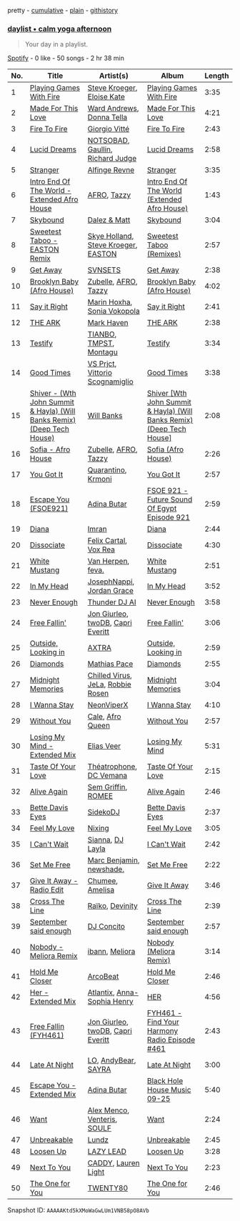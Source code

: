 pretty - [cumulative](/playlists/cumulative/37i9dQZF1EP6YuccBxUcC1.md) - [plain](/playlists/plain/37i9dQZF1EP6YuccBxUcC1) - [githistory](https://github.githistory.xyz/mdn522/spotify-playlist-archive/blob/main/playlists/plain/37i9dQZF1EP6YuccBxUcC1)

### [daylist • calm yoga afternoon](https://open.spotify.com/playlist/37i9dQZF1EP6YuccBxUcC1)

> Your day in a playlist.

[Spotify](https://open.spotify.com/user/spotify) - 0 like - 50 songs - 2 hr 38 min

| No. | Title | Artist(s) | Album | Length |
|---|---|---|---|---|
| 1 | [Playing Games With Fire](https://open.spotify.com/track/2I7nwNLymSLxR4ET723LHc) | [Steve Kroeger](https://open.spotify.com/artist/3RuKMixE6jnuXqEx1Jy1om), [Eloise Kate](https://open.spotify.com/artist/5o8uKmI1GJP1DVCnt73oKE) | [Playing Games With Fire](https://open.spotify.com/album/5Omr3eW1mdttZ4P9Lsd0im) | 3:35 |
| 2 | [Made For This Love](https://open.spotify.com/track/1JayMovBAdZmgCH664yYaN) | [Ward Andrews](https://open.spotify.com/artist/5bGBR1Am0LJMbBwrTphx7K), [Donna Tella](https://open.spotify.com/artist/39czNpwEAe5tGKIE53XDmm) | [Made For This Love](https://open.spotify.com/album/6Z4T5uxwZymCMcJ3w7DK82) | 4:21 |
| 3 | [Fire To Fire](https://open.spotify.com/track/4XKCoZduV9CdjgEmEA1yNc) | [Giorgio Vitté](https://open.spotify.com/artist/3uJhaUoJ16MZUa511oUY12) | [Fire To Fire](https://open.spotify.com/album/4WkFXqs6es6rpi68E4uqD7) | 2:43 |
| 4 | [Lucid Dreams](https://open.spotify.com/track/0Shr6wvhXo9zpT4M5Y5iec) | [NOTSOBAD](https://open.spotify.com/artist/2aLLYZ0sdqweMEPFUyYIXJ), [Gaullin](https://open.spotify.com/artist/1aQwKFn00nswXRDUDipm0K), [Richard Judge](https://open.spotify.com/artist/5z275L9haKWG328mm7UFd3) | [Lucid Dreams](https://open.spotify.com/album/2cetenPj5ZUhZihiCZi5Dc) | 2:58 |
| 5 | [Stranger](https://open.spotify.com/track/3ZOX1Gwiqx5yUDvAuhWqqA) | [Alfinge Revne](https://open.spotify.com/artist/0iUdBeXzo1gFMB9nojx2JA) | [Stranger](https://open.spotify.com/album/0slj3P9zwGWa4khZUtmxrc) | 3:35 |
| 6 | [Intro End Of The World \- Extended Afro House](https://open.spotify.com/track/0wKOHxww1P5LO5RnXFbcVy) | [AFRO](https://open.spotify.com/artist/2Iz7MrTplCKBitk9DpxsBp), [Tazzy](https://open.spotify.com/artist/1LbQ66B9mZIHGhjRu9fvKo) | [Intro End Of The World \(Extended Afro House\)](https://open.spotify.com/album/6Qn3sAahrhqbEHWZWY04WH) | 1:43 |
| 7 | [Skybound](https://open.spotify.com/track/3ywlqn1d8nmJT4uTeafD5N) | [Dalez & Matt](https://open.spotify.com/artist/5crrgY5IwsUE2SrmCuROV7) | [Skybound](https://open.spotify.com/album/3LjdSbCSOk4cjyZq30OucU) | 3:04 |
| 8 | [Sweetest Taboo \- EASTON Remix](https://open.spotify.com/track/7iLayskwpCARuajVYiUol8) | [Skye Holland](https://open.spotify.com/artist/2v7q6g8FLhc74i4gBBdruy), [Steve Kroeger](https://open.spotify.com/artist/3RuKMixE6jnuXqEx1Jy1om), [EASTON](https://open.spotify.com/artist/1C8AF3HUn2d2rRz1z4Ukv1) | [Sweetest Taboo \(Remixes\)](https://open.spotify.com/album/4QuWd1haqsG3lpWpfndTtY) | 2:57 |
| 9 | [Get Away](https://open.spotify.com/track/5KR6JslUOmIYy7PWgFnKPX) | [SVNSETS](https://open.spotify.com/artist/6w9Xp3JyuJcHJ6C4ywTH4s) | [Get Away](https://open.spotify.com/album/77jyqMGwfYGXna9zvArApJ) | 2:38 |
| 10 | [Brooklyn Baby \(Afro House\)](https://open.spotify.com/track/0p0BcfjzHDRAvBLkPLnIdE) | [Zubelle](https://open.spotify.com/artist/3N9PMPvTEmKQ5EUoTPho71), [AFRO](https://open.spotify.com/artist/2Iz7MrTplCKBitk9DpxsBp), [Tazzy](https://open.spotify.com/artist/1LbQ66B9mZIHGhjRu9fvKo) | [Brooklyn Baby \(Afro House\)](https://open.spotify.com/album/5Etpk7SLK7OeNCimygglPT) | 4:02 |
| 11 | [Say it Right](https://open.spotify.com/track/1SLisAwyuG9qG0vVCNqb10) | [Marin Hoxha](https://open.spotify.com/artist/69kFCyHDE14cRD1cctCCcd), [Sonia Vokopola](https://open.spotify.com/artist/77Pqh4jUjL98ooKybc27bH) | [Say it Right](https://open.spotify.com/album/65TdrPpx0r3MdyuM8QWSPG) | 2:41 |
| 12 | [THE ARK](https://open.spotify.com/track/2jwhxx0JrJhpYhhFVYHxOM) | [Mark Haven](https://open.spotify.com/artist/6SYMh8Ci8o7pD1ItxQPPaE) | [THE ARK](https://open.spotify.com/album/0ihyELcCahrWfVwNmya3Hf) | 2:38 |
| 13 | [Testify](https://open.spotify.com/track/10xateGXXEj2VhrDeAnpzr) | [TIANBO](https://open.spotify.com/artist/3pnulfzomHoIuDdauRBnzv), [TMPST](https://open.spotify.com/artist/59cVQmptpzY1hVL5jRHJoI), [Montagu](https://open.spotify.com/artist/6eHaNJTQcHcvkwGTl3V4vb) | [Testify](https://open.spotify.com/album/0ysHrxcFw2p2LvS1iBsLkR) | 3:34 |
| 14 | [Good Times](https://open.spotify.com/track/3AMtpLF7U2oJ2nlg6YZxP6) | [VS Prjct](https://open.spotify.com/artist/5NGhNgjAPerBPAAKlYt9ie), [Vittorio Scognamiglio](https://open.spotify.com/artist/73KlhMKhyTidZjsGAEXWKV) | [Good Times](https://open.spotify.com/album/3A17Zs4y9Si5tGWQ5mEBq5) | 3:38 |
| 15 | [Shiver \- \(Wth John Summit & Hayla\) \(Will Banks Remix\) \(Deep Tech House\)](https://open.spotify.com/track/1xRmLDzNTZgj380Zz9ZBVY) | [Will Banks](https://open.spotify.com/artist/6uyl0XogL4uWa9pOViHk1o) | [Shiver \[Wth John Summit & Hayla\) \(Will Banks Remix\) \(Deep Tech House\]](https://open.spotify.com/album/6HVXK3ZAQDYUVKYfjN5jaw) | 2:08 |
| 16 | [Sofia \- Afro House](https://open.spotify.com/track/30IIEuzV7EB7fPGQKkedyu) | [Zubelle](https://open.spotify.com/artist/6MHMqjFWUZYVptAPCkcxt8), [AFRO](https://open.spotify.com/artist/2Iz7MrTplCKBitk9DpxsBp), [Tazzy](https://open.spotify.com/artist/1LbQ66B9mZIHGhjRu9fvKo) | [Sofia \(Afro House\)](https://open.spotify.com/album/77bWIZmaYn3bpTZEaIB5Vt) | 2:26 |
| 17 | [You Got It](https://open.spotify.com/track/7MCPNdtppr1Jz9r4z7M9Cf) | [Quarantino](https://open.spotify.com/artist/5y4NgF9HhK3EgWbfjLRX7e), [Krmoni](https://open.spotify.com/artist/0VdvafugKlyxzDZ4S7t1Dz) | [You Got It](https://open.spotify.com/album/4ZTbqzegZ7nDrXJPGpkVdc) | 2:57 |
| 18 | [Escape You \(FSOE921\)](https://open.spotify.com/track/4ns3RXQ6OTQ0xnI03UpChN) | [Adina Butar](https://open.spotify.com/artist/6WSsLAaJFBs3KgCDa8cWuL) | [FSOE 921 \- Future Sound Of Egypt Episode 921](https://open.spotify.com/album/0LyC83GTx28SxxaOps8uVH) | 2:59 |
| 19 | [Diana](https://open.spotify.com/track/4rKXz50POHWxo3P3nnN30h) | [Imran](https://open.spotify.com/artist/19nLGneaqE4WS27uPmhnBv) | [Diana](https://open.spotify.com/album/3b9cyxAtMytw9ijget7z57) | 2:44 |
| 20 | [Dissociate](https://open.spotify.com/track/4tLTaEi3Pq0kinpQBzDKL0) | [Felix Cartal](https://open.spotify.com/artist/6roDXEmZ6AARdOUv6x5U2v), [Vox Rea](https://open.spotify.com/artist/4SRrbYd7KBkGdOCAekSnY1) | [Dissociate](https://open.spotify.com/album/7HQVcIyRH0o6lQDTGsBCxb) | 4:30 |
| 21 | [White Mustang](https://open.spotify.com/track/3qJawqrsw48LfdIVQ49n7i) | [Van Herpen](https://open.spotify.com/artist/3PitvoF0rM7s6hpIOro9Fh), [feva.](https://open.spotify.com/artist/17jt0BZZK9k3gonW1osVSH) | [White Mustang](https://open.spotify.com/album/1D9czlS05koFle0AWQitNw) | 2:51 |
| 22 | [In My Head](https://open.spotify.com/track/6217GgrEX4lJ81l2t1rNvf) | [JosephNappi](https://open.spotify.com/artist/3qFNWRDyH43Ogba4qfbHhT), [Jordan Grace](https://open.spotify.com/artist/0NST5cNxDtRZuToY6ngC0k) | [In My Head](https://open.spotify.com/album/1flFsHXzJ7TM0vyTOI8ueP) | 3:52 |
| 23 | [Never Enough](https://open.spotify.com/track/2wzxvzJr7oZGNCpDpMoidx) | [Thunder DJ AI](https://open.spotify.com/artist/7ba9PcoyvqG1loN3hReWM6) | [Never Enough](https://open.spotify.com/album/6G9JeMxmzp2CFfd5517Q7Q) | 3:58 |
| 24 | [Free Fallin'](https://open.spotify.com/track/40Rbn8JuAKRY7ZNZAZc7sJ) | [Jon Giurleo](https://open.spotify.com/artist/0VwRSgTG0Jnd0U0hIbhoKN), [twoDB](https://open.spotify.com/artist/0ditjjMS6Vqu4q1JpEhYYo), [Capri Everitt](https://open.spotify.com/artist/6EFNRnIRbAh7pHV1FgCQaB) | [Free Fallin'](https://open.spotify.com/album/0mSEHAnkOxhoUTKKhf2Pcv) | 3:06 |
| 25 | [Outside, Looking in](https://open.spotify.com/track/0V97CdVISMET2i6GLKE84n) | [AXTRA](https://open.spotify.com/artist/6kNxBnpmGfVvBPFxKS6Gv3) | [Outside, Looking in](https://open.spotify.com/album/5MrM7j9JwUuH6UfuFvG5pL) | 2:59 |
| 26 | [Diamonds](https://open.spotify.com/track/3LiosemmZ9cmnGg6LGrdFl) | [Mathias Pace](https://open.spotify.com/artist/3a0th8gTxdfhKIbYhZIDU4) | [Diamonds](https://open.spotify.com/album/5UX1Hbo1lSYOyxXpUzfgEl) | 2:55 |
| 27 | [Midnight Memories](https://open.spotify.com/track/75Po5mjRNfEGEmaKThsSEj) | [Chilled Virus](https://open.spotify.com/artist/5qW3AAg0mG1Sy76GL3jABM), [JeLa](https://open.spotify.com/artist/5wiDn420KFBNE820kOUGft), [Robbie Rosen](https://open.spotify.com/artist/1569hvm0IW3DHOfruYP2lM) | [Midnight Memories](https://open.spotify.com/album/45DcTRo6weYjsOfYqBtsYc) | 3:04 |
| 28 | [I Wanna Stay](https://open.spotify.com/track/1iuIeq7OdKU1QvtbmniKOG) | [NeonViperX](https://open.spotify.com/artist/0tpukc5q4KqT04vJ30Mmzv) | [I Wanna Stay](https://open.spotify.com/album/4ugcl2NbHj4S6fGrPCcwbp) | 4:10 |
| 29 | [Without You](https://open.spotify.com/track/0nOsd5jNEp1N4SR3ZbRmR2) | [Cale](https://open.spotify.com/artist/4pE5amRArtmThtna3eGERQ), [Afro Queen](https://open.spotify.com/artist/0iQaClnw8ysyL24QKIeFuT) | [Without You](https://open.spotify.com/album/2KvOSHqS0GroaJdya9oEZm) | 2:57 |
| 30 | [Losing My Mind \- Extended Mix](https://open.spotify.com/track/4bCqbWtn2FDEMm9G1qtHWy) | [Elias Veer](https://open.spotify.com/artist/1PlhNsOvu0CvrHprE9vGGA) | [Losing My Mind](https://open.spotify.com/album/3QvaLnZRVHw95sesu1w8wc) | 5:31 |
| 31 | [Taste Of Your Love](https://open.spotify.com/track/5ovGETP7prAkKogRAitRn2) | [Théatrophone](https://open.spotify.com/artist/1EIaOoblDMsQp8hbD3gKJu), [DC Vemana](https://open.spotify.com/artist/0DKcT4hvc2t5lKDExG6Cfh) | [Taste Of Your Love](https://open.spotify.com/album/6CUTuQWmiJJbdltNspIogn) | 2:15 |
| 32 | [Alive Again](https://open.spotify.com/track/1QoenYcFgvwdnKxy7SfNo4) | [Sem Griffin](https://open.spotify.com/artist/4IG00u5VFjOSuwtlhATRkl), [ROMEE](https://open.spotify.com/artist/7cSj2Y1A4yBacv7EVhCBNc) | [Alive Again](https://open.spotify.com/album/4nriRbGW65uPx0zH3mAOJu) | 2:46 |
| 33 | [Bette Davis Eyes](https://open.spotify.com/track/37V4VpOHJDEnIq40iZgygs) | [SidekoDJ](https://open.spotify.com/artist/4fjsxVMNAvYuQevkACGup0) | [Bette Davis Eyes](https://open.spotify.com/album/4R2QnlD9FnCfK17qKvFur5) | 2:37 |
| 34 | [Feel My Love](https://open.spotify.com/track/57ZfINlBO4xZRuVyusIaPD) | [Nixing](https://open.spotify.com/artist/69Rh2HjifKuqzhBPd3p9He) | [Feel My Love](https://open.spotify.com/album/2Brr76ywvX6WIMxswuMwh8) | 3:05 |
| 35 | [I Can't Wait](https://open.spotify.com/track/3EWswkKpam6bxKyVugNMwn) | [Sianna](https://open.spotify.com/artist/7eUN0P203yplbC7SPYUdPb), [DJ Layla](https://open.spotify.com/artist/2P6eqhkVgAEOEQu8RsG8nN) | [I Can't Wait](https://open.spotify.com/album/56o1csdUARRoK1WoFWLxIY) | 2:42 |
| 36 | [Set Me Free](https://open.spotify.com/track/4HFPCzQvhAjVP7GArY0BxV) | [Marc Benjamin](https://open.spotify.com/artist/05KjvP5zdwtEIgEazqblZw), [newshade.](https://open.spotify.com/artist/43Q1a2174V20pe1iTnBS3G) | [Set Me Free](https://open.spotify.com/album/20T2rzFBBNaquFCIfwuyFr) | 2:22 |
| 37 | [Give It Away \- Radio Edit](https://open.spotify.com/track/0uD3ckLcoWcixIA9IUb5Hl) | [Chumee](https://open.spotify.com/artist/1Gt3oYu3WbhEcMQktiCsHE), [Amelisa](https://open.spotify.com/artist/6AIXIDUCDdN0ONYcP34zde) | [Give It Away](https://open.spotify.com/album/6hX8kuwFyfP3dY80k7AcBj) | 3:46 |
| 38 | [Cross The Line](https://open.spotify.com/track/42lWtg92LUmp2C3LWo9QmY) | [Raïko](https://open.spotify.com/artist/4EWRb8AQHri7uQ1douoFe4), [Devinity](https://open.spotify.com/artist/1ZOibsTXm4B3YZP8STNkai) | [Cross The Line](https://open.spotify.com/album/0v7zA1KUYdinhALVYgjoyd) | 2:39 |
| 39 | [September said enough](https://open.spotify.com/track/68wI0khEKvwoZR78wiNQEn) | [DJ Concito](https://open.spotify.com/artist/180xKaEIeMW8kqu8Wadmxx) | [September said enough](https://open.spotify.com/album/2YPPsIbvDFMjRO1KZlLpLC) | 2:57 |
| 40 | [Nobody \- Meliora Remix](https://open.spotify.com/track/4KdoyC2mdBX1ILhwcieDxh) | [ibann](https://open.spotify.com/artist/2dXg6s08GAiK4IMLsaRJRe), [Meliora](https://open.spotify.com/artist/1jZJwqGFbpqxcXHX2XZAXG) | [Nobody \(Meliora Remix\)](https://open.spotify.com/album/7cB1LoRBTl4vkeMermxVpt) | 3:14 |
| 41 | [Hold Me Closer](https://open.spotify.com/track/73cZhD9ODAUpx2YbDYlwCY) | [ArcoBeat](https://open.spotify.com/artist/0Is5Iih16GZefld49VAglK) | [Hold Me Closer](https://open.spotify.com/album/2AIqUTkVVlkysZ85ch2GOh) | 2:46 |
| 42 | [Her \- Extended Mix](https://open.spotify.com/track/2dkxdcleed9lOD8rEgY0LZ) | [Atlantix](https://open.spotify.com/artist/6SAXEJBlURybBzKlejEU0m), [Anna\-Sophia Henry](https://open.spotify.com/artist/7eMgHO3ZOlcpWKM3OFnnS8) | [HER](https://open.spotify.com/album/5AQSSuOyNWmGouGeCsdFi6) | 4:56 |
| 43 | [Free Fallin \(FYH461\)](https://open.spotify.com/track/0UykHe4uOu0v40kHWBcX75) | [Jon Giurleo](https://open.spotify.com/artist/0VwRSgTG0Jnd0U0hIbhoKN), [twoDB](https://open.spotify.com/artist/0ditjjMS6Vqu4q1JpEhYYo), [Capri Everitt](https://open.spotify.com/artist/6EFNRnIRbAh7pHV1FgCQaB) | [FYH461 \- Find Your Harmony Radio Episode \#461](https://open.spotify.com/album/6G4H02B8CAJONUESeLYvko) | 2:43 |
| 44 | [Late At Night](https://open.spotify.com/track/66nkk0ruyAeaWXMlZIPfiB) | [LO](https://open.spotify.com/artist/6bdx22A1shpd9U6YAd8Vto), [AndyBear](https://open.spotify.com/artist/3PTvL4CPoyATF3fct0pQtc), [SAYRA](https://open.spotify.com/artist/61anL7jn6ZM4cqdmR4h69s) | [Late At Night](https://open.spotify.com/album/03YZYveV3CxQPKhWJBqqPw) | 3:00 |
| 45 | [Escape You \- Extended Mix](https://open.spotify.com/track/1RnuyTMoFcgU3weEUJAhRo) | [Adina Butar](https://open.spotify.com/artist/6WSsLAaJFBs3KgCDa8cWuL) | [Black Hole House Music 09\-25](https://open.spotify.com/album/7dwBAau0f52UXEbENs9kid) | 5:40 |
| 46 | [Want](https://open.spotify.com/track/40FKyMWz1CI7fLoLVbcVCn) | [Alex Menco](https://open.spotify.com/artist/1dEuVXZKRDLVwE2HlCUFuP), [Venteris](https://open.spotify.com/artist/2pKmFxy1mDDIbBmZtKeQiu), [SOULF](https://open.spotify.com/artist/0fb5VysSvoqFqqdpY5PWig) | [Want](https://open.spotify.com/album/6en6I9UiLz6fMRnGHJZvOE) | 2:24 |
| 47 | [Unbreakable](https://open.spotify.com/track/3NEoYgNRxjCJZlCm4ZkUyD) | [Lundz](https://open.spotify.com/artist/08Jvhuv0QCuh3rOMvUGd5m) | [Unbreakable](https://open.spotify.com/album/1WOiVQukTBtqAssXN1Pqdi) | 2:45 |
| 48 | [Loosen Up](https://open.spotify.com/track/3Pg9EfQ3GxzcaPGyliSlTo) | [LAZY LEAD](https://open.spotify.com/artist/5WryQbBpTV7ajbNnNS8qvm) | [Loosen Up](https://open.spotify.com/album/5TaOkLrqqkENVQUElAapqx) | 3:28 |
| 49 | [Next To You](https://open.spotify.com/track/4PY5V6N2Go7y5bB7z3nvJg) | [CADDY](https://open.spotify.com/artist/61oyIIkzk2qiMcoSlaTeC9), [Lauren Light](https://open.spotify.com/artist/1TY0aNdsTftlB8jD9I1cFV) | [Next To You](https://open.spotify.com/album/604Kk3bNPE10d8yumrqYwk) | 2:23 |
| 50 | [The One for You](https://open.spotify.com/track/6wmBCNSM9Uu80Rw0wWCtBZ) | [TWENTY80](https://open.spotify.com/artist/6w16wwBnNEbuC34fpg4Xrv) | [The One for You](https://open.spotify.com/album/0Yj3JWwmME9YInXp9eyvbg) | 2:46 |

Snapshot ID: `AAAAAKtd5kXMoWaGwLUm1VNB58pO8AVb`
